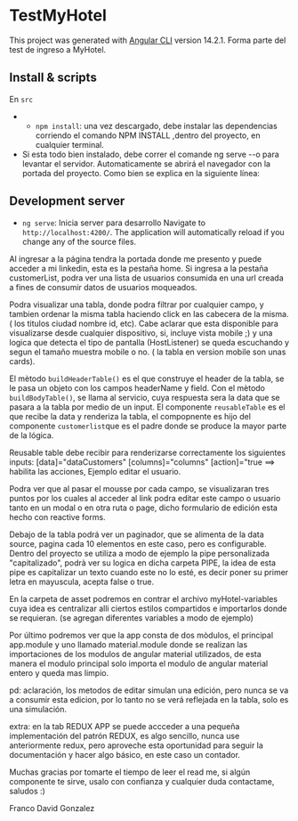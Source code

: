 # TestMyHotel
This project was generated with [Angular CLI](https://github.com/angular/angular-cli) version 14.2.1.
Forma parte del test de ingreso a MyHotel.

## Install & scripts
En `src`
- * `npm install`: una vez descargado, debe instalar las dependencias corriendo el comando NPM INSTALL ,dentro del proyecto, en cualquier terminal.
- Si esta todo bien instalado, debe correr el comande ng serve --o para levantar el servidor. Automaticamente se abrirá el navegador con la portada del proyecto.
Como bien se explica en la siguiente línea:
## Development server
* `ng serve`: Inicia server para desarrollo
Navigate to `http://localhost:4200/`. The application will automatically reload if you change any of the source files.

Al ingresar a la página tendra la portada donde me presento y puede acceder a mi linkedin, esta es la pestaña home.
Si ingresa a la pestaña customerList, podra ver una lista de usuarios consumida en una url creada a fines de consumir datos de usuarios moqueados.

Podra visualizar una tabla, donde podra filtrar por cualquier campo, y tambien ordenar la misma tabla haciendo click en las cabecera de la misma. ( los titulos ciudad nombre id, etc).
Cabe aclarar que esta disponible para visualizarse desde cualquier dispositivo, si, incluye vista mobile ;) y una logica que detecta el tipo de pantalla (HostListener) se queda escuchando y segun el tamaño muestra mobile o no. ( la tabla en version mobile son unas cards).

El mètodo  `buildHeaderTable()` es el que construye el header de la tabla, se le pasa un objeto con los campos headerName y field.
Con el mètodo `buildBodyTable()`, se llama al servicio, cuya respuesta sera la data que se pasara a la tabla por medio de un input.
El componente `reusableTable` es el que recibe la data y renderiza la tabla, el compopnente es hijo del componente `customerlist`que es el padre donde se produce la mayor parte de la lógica.

Reusable table debe recibir para renderizarse correctamente los siguientes inputs:
[data]="dataCustomers" [columns]="columns"  [action]="true ==> habilita las acciones, Ejemplo editar el usuario.

Podra ver que al pasar el mousse por cada campo, se visualizaran tres puntos por los cuales al acceder al link podra editar este campo o usuario tanto en un modal o en otra ruta o page, dicho formulario de edición esta hecho con reactive forms.

Debajo de la tabla podrá ver un paginador, que se alimenta de la data source, pagina cada 10 elementos en este caso, pero es configurable.
Dentro del proyecto se utiliza a modo de ejemplo la pipe personalizada "capitalizado", podrà ver su logica en dicha carpeta PIPE, la idea de esta pipe es capitalizar un texto cuando este no lo esté, es decir poner su primer letra en mayuscula, acepta false o true.

En la carpeta de asset podremos en contrar el archivo myHotel-variables cuya idea es centralizar alli ciertos estilos compartidos e importarlos donde se requieran. (se agregan diferentes variables a modo de ejemplo)

Por último podremos ver que la app consta de dos mòdulos, el principal app.module y uno llamado material.module donde  se realizan las importaciones de los modulos de angular material utilizados, de esta manera el modulo principal solo importa el modulo de angular material entero y queda mas limpio.

pd: aclaración, los metodos de editar simulan una edición, pero nunca se va a consumir esta edicion, por lo tanto no se verá reflejada en la tabla, solo es una simulación.

extra: en la tab REDUX APP se puede accceder a una pequeña implementación del patrón REDUX, es algo sencillo, nunca use anteriormente redux, pero aproveche esta oportunidad para seguir la documentación y hacer algo básico, en este caso un contador.

Muchas gracias por tomarte el tiempo de leer el read me, si algún componente te sirve, usalo con confianza y cualquier duda
contactame, saludos :)

Franco David Gonzalez
